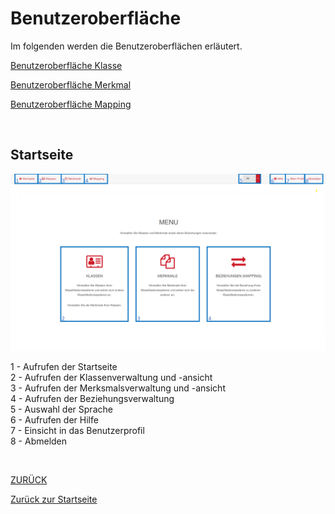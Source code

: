 # Benutzeroberfläche
Im folgenden werden die Benutzeroberflächen erläutert.

[Benutzeroberfläche Klasse](2.3.1_UIKlasse.md)

[Benutzeroberfläche Merkmal](2.3.2_UIMerkmal.md)

[Benutzeroberfläche Mapping](2.3.3_UIMapping.md)

<br>

## Startseite

![Startseite](../Bilder/Startseite.png)

1 - Aufrufen der Startseite<br>
2 - Aufrufen der Klassenverwaltung und -ansicht<br>
3 - Aufrufen der Merksmalsverwaltung und -ansicht<br>
4 - Aufrufen der Beziehungsverwaltung<br>
5 - Auswahl der Sprache<br>
6 - Aufrufen der Hilfe<br>
7 - Einsicht in das Benutzerprofil<br>
8 - Abmelden<br>

<br>


[ZURÜCK](2.0_Anwendungshinweise.md)

[Zurück zur Startseite](https://bimeta-steuerkreis.github.io/Anwenderhilfe/)
